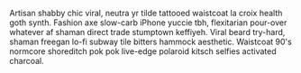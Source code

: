 Artisan shabby chic viral, neutra yr tilde tattooed waistcoat la croix health goth synth. Fashion axe slow-carb iPhone yuccie tbh, flexitarian pour-over whatever af shaman direct trade stumptown keffiyeh. Viral beard try-hard, shaman freegan lo-fi subway tile bitters hammock aesthetic. Waistcoat 90's normcore shoreditch pok pok live-edge polaroid kitsch selfies activated charcoal.
